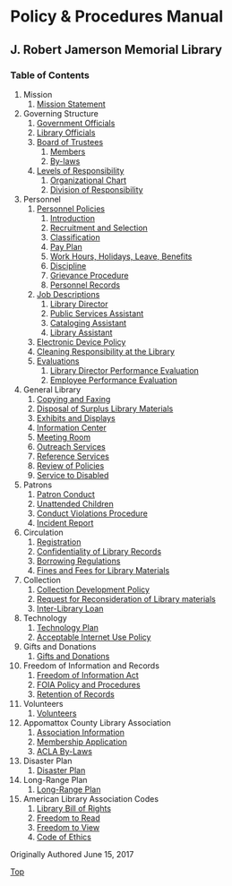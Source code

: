 <head>
	<link rel="stylesheet" type="text/css" href="main.css">
</head>

[0]: #policy--procedures-manual
[1.1]: mission/mission-statement.md
[2.1]: governing_structure/government-officials.md
[2.2]: governing_structure/library-officials.md
[2.3]: governing_structure/board-of-trustees.md
[2.3.1]: governing_structure/board-of-trustees.md#231-members
[2.3.2]: governing_structure/board-of-trustees.md#232-by-laws
[2.4]: governing_structure/levels-of-responsibility.md
[2.4.1]: governing_structure/levels-of-responsibility.md#241-organizational-chart
[2.4.2]: governing_structure/levels-of-responsibility.md#242-division-of-responsibility
[3.1]: personnel/personnel-policies.md
[3.1.1]: personnel/personnel-policies.md#311-introduction
[3.1.2]: personnel/personnel-policies.md#312-recruitment-and-selection
[3.1.3]: personnel/personnel-policies.md#313-classification
[3.1.4]: personnel/personnel-policies.md#314-pay-plan
[3.1.5]: personnel/personnel-policies.md#315-work-hours-holidays-leave-benefits
[3.1.6]: personnel/personnel-policies.md#316-discipline
[3.1.7]: personnel/personnel-policies.md#317-grievance-procedure
[3.1.8]: personnel/personnel-policies.md#318-personnel-records
[3.2]: personnel/job-descriptions.md
[3.2.1]: personnel/job-descriptions.md#321-library-director
[3.2.2]: personnel/job-descriptions.md#322-public-services-assistant
[3.2.3]: personnel/job-descriptions.md#323-cataloging-assistant
[3.2.4]: personnel/job-descriptions.md#324-library-assistant
[3.3]: personnel/electronic-device-policy.md
[3.4]: personnel/cleaning-responsibility-at-the-library.md
[3.5]: personnel/evaluations.md
[3.5.1]: personnel/evaluations.md#351-library-directory-performance-evaluation
[3.5.2]: personnel/evaluations.md#352-employee-performance-evaluation
[4.1]: general_library/copying-and-faxing.md
[4.2]: general_library/disposal-of-surplus-library-materials.md
[4.3]: general_library/exhibits-and-displays.md
[4.4]: general_library/information-center.md
[4.5]: general_library/meeting-room.md
[4.6]: general_library/outreach-services.md
[4.7]: general_library/reference-services.md
[4.8]: general_library/review-of-policies.md
[4.9]: general_library/service-to-disabled.md
[5.1]: patrons/patron-conduct.md
[5.2]: patrons/unattended-children.md
[5.3]: patrons/conduct-violations-procedure.md
[5.4]: patrons/incident-report.md
[6.1]: circulation/registration.md
[6.2]: circulation/confidentiality-of-library-records.md
[6.3]: circulation/borrowing-regulations.md
[6.4]: circulation/fines-and-fees-for-library-materials.md
[7.1]: collection/collection-development-policy.md
[7.2]: collection/request-for-reconsideration-of-library-materials.md
[7.3]: collection/inter-library-loan.md
[8.1]: technology/technology-plan.md
[8.2]: technology/acceptable-internet-use-policy.md
[9.1]: gifts_and_donations/gifts-and-donations.md
[10.1]: freedom_of_information_and_records/freedom-of-information-act.md
[10.2]: freedom_of_information_and_records/foia-policy-and-procedures.md
[10.3]: freedom_of_information_and_records/retention-of-records.md
[11.1]: volunteers/volunteers.md
[12.1]: appomattox_county_library_association/association-information.md
[12.2]: appomattox_county_library_association/membership-application.md
[12.3]: appomattox_county_library_association/acla-by-laws.md
[13.1]: disaster_plan/disaster-plan.md
[14.1]: long_range_plan/long-range-plan.md
[15.1]: american_library_association_codes/library-bill-of-rights.md
[15.2]: american_library_association_codes/freedom-to-read.md
[15.3]: american_library_association_codes/freedom-to-view.md
[15.4]: american_library_association_codes/code-of-ethics.md

# Policy & Procedures Manual
## J. Robert Jamerson Memorial Library
### Table of Contents

1. Mission
	1. [Mission Statement][1.1]
2. Governing Structure
	1. [Government Officials][2.1]
	2. [Library Officials][2.2]
	3. [Board of Trustees][2.3]
		1. [Members][2.3.1]
		2. [By-laws][2.3.2]
	4. [Levels of Responsibility][2.4]
		1. [Organizational Chart][2.4.1]
		2. [Division of Responsibility][2.4.2]
3. Personnel
	1. [Personnel Policies][3.1]
		1. [Introduction][3.1.1]
		2. [Recruitment and Selection][3.1.2]
		3. [Classification][3.1.3]
		4. [Pay Plan][3.1.4]
		5. [Work Hours, Holidays, Leave, Benefits][3.1.5]
		6. [Discipline][3.1.6]
		7. [Grievance Procedure][3.1.7]
		7. [Personnel Records][3.1.8]
	2. [Job Descriptions][3.2]
		1. [Library Director][3.2.1]
		2. [Public Services Assistant][3.2.2]
		3. [Cataloging Assistant][3.2.3]
		4. [Library Assistant][3.2.4]
	3. [Electronic Device Policy][3.3]
	4. [Cleaning Responsibility at the Library][3.4]
	5. [Evaluations][3.5]
		1. [Library Director Performance Evaluation][3.5.1]
		2. [Employee Performance Evaluation][3.5.2]
4. General Library
	1. [Copying and Faxing][4.1]
	2. [Disposal of Surplus Library Materials][4.2]
	3. [Exhibits and Displays][4.3]
	4. [Information Center][4.4]
	5. [Meeting Room][4.5]
	6. [Outreach Services][4.6]
	7. [Reference Services][4.7]
	8. [Review of Policies][4.8]
	9. [Service to Disabled][4.9]
5. Patrons
	1. [Patron Conduct][5.1]
	2. [Unattended Children][5.2]
	3. [Conduct Violations Procedure][5.3]
	4. [Incident Report][5.4]
6. Circulation
	1. [Registration][6.1]
	2. [Confidentiality of Library Records][6.2]
	3. [Borrowing Regulations][6.3]
	4. [Fines and Fees for Library Materials][6.4]
7. Collection
	1. [Collection Development Policy][7.1]
	2. [Request for Reconsideration of Library materials][7.2]
	3. [Inter-Library Loan][7.3]
8. Technology
	1. [Technology Plan][8.1]
	2. [Acceptable Internet Use Policy][8.2]
9. Gifts and Donations
	1. [Gifts and Donations][9.1]
10. Freedom of Information and Records
	1. [Freedom of Information Act][10.1]
	2. [FOIA Policy and Procedures][10.2]
	3. [Retention of Records][10.3]
11. Volunteers
	1. [Volunteers][11.1]
12. Appomattox County Library Association
	1. [Association Information][12.1]
	2. [Membership Application][12.2]
	3. [ACLA By-Laws][12.3]
13. Disaster Plan
	1. [Disaster Plan][13.1]
14. Long-Range Plan
	1. [Long-Range Plan][14.1]
15. American Library Association Codes
	1. [Library Bill of Rights][15.1]
	2. [Freedom to Read][15.2]
	3. [Freedom to View][15.3]
	4. [Code of Ethics][15.4]

Originally Authored June 15, 2017

[Top][0]